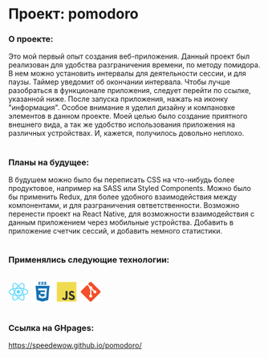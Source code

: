 # Проект: pomodoro

### О проекте:

Это мой первый опыт создания веб-приложения. Данный проект был реализован для удобства разграничения времени, по методу помидора. В нем можно установить интервалы для деятельности сессии, и для паузы. Таймер уведомит об окончании интервала. Чтобы лучше разобраться в функционале приложения, следует перейти по ссылке, указанной ниже. После запуска приложения, нажать на иконку "информация". Особое внимание я уделил дизайну и компановке элементов в данном проекте. Моей целью было создание приятного внешнего вида, а так же удобство использования приложения на различных устройствах. И, кажется, получилось довольно неплохо.

#

### Планы на будущее:

В будушем можно было бы переписать CSS на что-нибудь более продуктовое, например на SASS или Styled Components. Можно было бы применить Redux, для более удобного взаимодействия между компонентами, и для разграничения овтветственности. Возможно перенести проект на React Native, для возможности взаимодействия с данным приложением через мобильные устройства. Добавить в приложение счетчик сессий, и добавить немного статистики.

#

### Применялись следующие технологии:

<br>
<div>
<img src="https://github.com/devicons/devicon/blob/master/icons/react/react-original.svg" title="React" alt="React" width="40" height="40"/>&nbsp;
  <img src="https://github.com/devicons/devicon/blob/master/icons/css3/css3-plain-wordmark.svg"  title="CSS3" alt="CSS" width="40" height="40"/>&nbsp;
  <img src="https://github.com/devicons/devicon/blob/master/icons/javascript/javascript-original.svg" title="JavaScript" alt="JavaScript" width="40" height="40"/>&nbsp;
  <img src="https://github.com/devicons/devicon/blob/master/icons/git/git-original.svg" title="Git" **alt="Git" width="40" height="40"/>&nbsp;

#

### Ссылка на GHpages:

https://speedewow.github.io/pomodoro/
